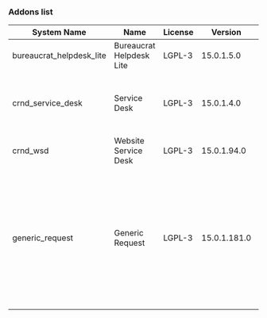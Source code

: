 ### Addons list

| System Name | Name | License | Version | Summary | Price |
|---|---|---|---|---|---|
| bureaucrat_helpdesk_lite | Bureaucrat Helpdesk Lite | LGPL-3 | 15.0.1.5.0 |          Help desk      | 0.0 |
| crnd_service_desk | Service Desk | LGPL-3 | 15.0.1.4.0 |          Process addon for the Website Service Desk application.      |  |
| crnd_wsd | Website Service Desk | LGPL-3 | 15.0.1.94.0 | Website UI for Service Desk |  |
| generic_request | Generic Request | LGPL-3 | 15.0.1.181.0 |          Incident management and helpdesk system - logging, recording,         tracking, addressing, handling and archiving         issues that occur in daily routine.      |  |
